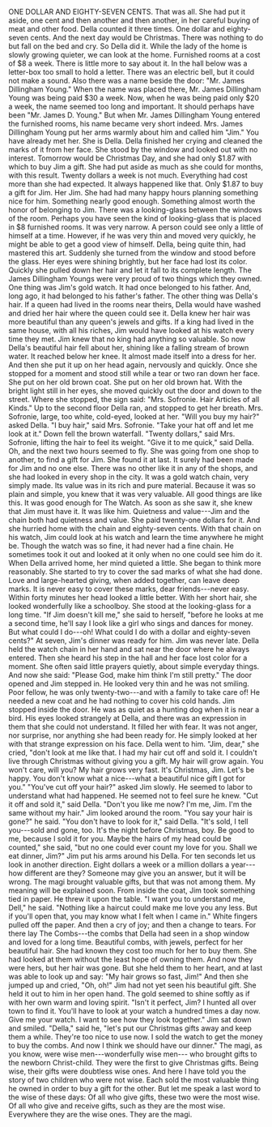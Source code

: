ONE DOLLAR AND EIGHTY-SEVEN CENTS.     That was all. She had put it aside, one cent and then another and then another, in her careful buying of meat and other food. Della counted 
it three times. One dollar and eighty-seven cents. And the next day 
would be Christmas.
There was nothing to do but fall on the bed and cry. So Della did it. 
While the lady of the home is slowly growing quieter, we can 
look at the home. Furnished rooms at a cost of $8 a week. There is little more to say about it.
In the hall below was a letter-box too small to hold a letter. There was an electric bell, but it could not make a sound. Also there was a 
name beside the door: "Mr. James Dillingham Young."
When the name was placed there, Mr. James Dillingham Young was being paid $30 a week. Now, when he was being paid only $20 a week, the name seemed too long and important. It should perhaps have been "Mr. James D. Young." But when Mr. James Dillingham Young entered the furnished rooms, his name became very short indeed. Mrs. James Dillingham Young put her arms warmly about him and called 
him "Jim." You have already met her. She is Della.
Della finished her crying and cleaned the marks of it from her face. She stood by the window and looked out with no interest. Tomorrow would be Christmas Day, and she had only $1.87 with which to buy 
Jim a gift. She had put aside as much as she could for months, with this result. Twenty dollars a week is not much. Everything had cost more than she had expected. It always happened like that.
Only $1.87 to buy a gift for Jim. Her Jim. She had had many happy hours planning something nice for him. Something nearly good enough. Something almost worth the honor of belonging to Jim.
There was a looking-glass between the windows of the room. Perhaps you have seen the kind of looking-glass that is placed in $8 furnished rooms. It was very narrow. A person could see only a little of himself at a time. However, if he was very thin and moved very quickly, he might be able to get a good view of himself. Della, being quite thin, had mastered this art.
Suddenly she turned from the window and stood before the glass. Her eyes were shining brightly, but her face had lost its color. Quickly she pulled down her hair and let it fall to its complete length.
The James Dillingham Youngs were very proud of two things which they owned. One thing was Jim's gold watch. It had once belonged to 
his father. And, long ago, it had belonged to his father's father. The 
other thing was Della's hair.
If a queen had lived in the rooms near theirs, Della would have washed and dried her hair where the queen could see it. Della knew 
her hair was more beautiful than any queen's jewels and gifts.
If a king had lived in the same house, with all his riches, Jim would have looked at his watch every time they met. Jim knew that no king 
had anything so valuable.
So now Della's beautiful hair fell about her, shining like a falling stream of brown water. It reached below her knee. It almost made itself into a dress for her.
And then she put it up on her head again, nervously and quickly. Once she stopped for a moment and stood still while a tear or two ran down her face.
She put on her old brown coat. She put on her old brown hat. 
With the bright light still in her eyes, she moved quickly out the door and down to the street.
Where she stopped, the sign said: "Mrs. Sofronie. Hair Articles 
of all Kinds."
Up to the second floor Della ran, and stopped to get her breath.
Mrs. Sofronie, large, too white, cold-eyed, looked at her.
"Will you buy my hair?" asked Della.
"I buy hair," said Mrs. Sofronie. "Take your hat off and let me look at it."
Down fell the brown waterfall.
"Twenty dollars," said Mrs. Sofronie, lifting the hair to feel its weight.
"Give it to me quick," said Della.
Oh, and the next two hours seemed to fly. She was going from 
one shop to another, to find a gift for Jim.
She found it at last. It surely had been made for Jim and no one else. There was no other like it in any of the shops, and she had looked in every shop in the city.
It was a gold watch chain, very simply made. Its value was in its 
rich and pure material. Because it was so plain and simple, you knew 
that it was very valuable. All good things are like this.
It was good enough for The Watch.
As soon as she saw it, she knew that Jim must have it. It was like him. Quietness and value---Jim and the chain both had quietness and value. She paid twenty-one dollars for it. And she hurried home with 
the chain and eighty-seven cents. 
With that chain on his watch, Jim could look at his watch and learn the time anywhere he might be. Though the watch was so fine, 
it had never had a fine chain. He sometimes took it out and looked at 
it only when no one could see him do it.
When Della arrived home, her mind quieted a little. She began to 
think more reasonably. She started to try to cover the sad marks of what she had done. Love and large-hearted giving, when added together, can leave deep marks. It is never easy to cover these marks, dear friends---never easy.
Within forty minutes her head looked a little better. With her 
short hair, she looked wonderfully like a schoolboy. She stood at the looking-glass for a long time.
"If Jim doesn't kill me," she said to herself, "before he looks at me 
a second time, he'll say I look like a girl who sings and dances for money. But what could I do---oh! What could I do with a dollar and eighty-seven cents?"
At seven, Jim's dinner was ready for him.
Jim was never late. Della held the watch chain in her hand and sat near the door where he always entered. Then she heard his step in 
the hall and her face lost color for a moment. She often said little prayers quietly, about simple everyday things. And now she said: "Please God, make him think I'm still pretty."
The door opened and Jim stepped in. He looked very thin and he was not smiling. Poor fellow, he was only twenty-two---and with a family to take care of! He needed a new coat and he had nothing to cover his cold hands.
Jim stopped inside the door. He was as quiet as a hunting dog when it is near a bird. His eyes looked strangely at Della, and there was an expression in them that she could not understand. It filled her with fear. It was not anger, nor surprise, nor anything she had been ready for. He simply looked at her with that strange expression on his face.
Della went to him.
"Jim, dear," she cried, "don't look at me like that. I had my hair cut off and sold it. I couldn't live through Christmas without giving you a 
gift. My hair will grow again. You won't care, will you? My hair grows very fast. It's Christmas, Jim. Let's be happy. You don't know what a nice---what a beautiful nice gift I got for you."
"You've cut off your hair?" asked Jim slowly. He seemed to labor to understand what had happened. He seemed not to feel sure he 
knew.
"Cut it off and sold it," said Della. "Don't you like me now? I'm 
me, Jim. I'm the same without my hair."
Jim looked around the room.
"You say your hair is gone?" he said.
"You don't have to look for it," said Della. "It's sold, I tell you---sold and gone, too. It's the night before Christmas, boy. Be good to me, because I sold it for you. Maybe the hairs of my head could be counted," she said, "but no one could ever count my love for you. Shall we eat 
dinner, Jim?"
Jim put his arms around his Della. For ten seconds let us look in another direction. Eight dollars a week or a million dollars a year--- how different are they? Someone may give you an answer, but it will 
be wrong. The magi brought valuable gifts, but that was not among them. My meaning will be explained soon.
From inside the coat, Jim took something tied in paper. He threw it upon the table.
"I want you to understand me, Dell," he said. "Nothing like a 
haircut could make me love you any less. But if you'll open that, you 
may know what I felt when I came in."
White fingers pulled off the paper. And then a cry of joy; and 
then a change to tears.
For there lay The Combs---the combs that Della had seen in a shop window and loved for a long time. Beautiful combs, with jewels, perfect for her beautiful hair. She had known they cost too much for 
her to buy them. She had looked at them without the least hope of 
owning them. And now they were hers, but her hair was gone.
But she held them to her heart, and at last was able to look up 
and say: "My hair grows so fast, Jim!"
And then she jumped up and cried, "Oh, oh!"
Jim had not yet seen his beautiful gift. She held it out to him in 
her open hand. The gold seemed to shine softly as if with her own warm 
and loving spirit.
"Isn't it perfect, Jim? I hunted all over town to find it. You'll have to look at your watch a hundred times a day now. Give me your watch. I want to see how they look together."
Jim sat down and smiled.
"Della," said he, "let's put our Christmas gifts away and keep them 
a while. They're too nice to use now. I sold the watch to get the money to buy the combs. And now I think we should have our dinner."
The magi, as you know, were wise men---wonderfully wise men--- who brought gifts to the newborn Christ-child. They were the first to give Christmas gifts. Being wise, their gifts were doubtless wise ones. And here I have told you the story of two children who were not wise. Each sold the most valuable thing he owned in order to buy a gift for the other. But let me speak a last word to the wise of these days: Of all 
who give gifts, these two were the most wise. Of all who give and receive 
gifts, such as they are the most wise. Everywhere they are the wise ones. 
They are the magi.
